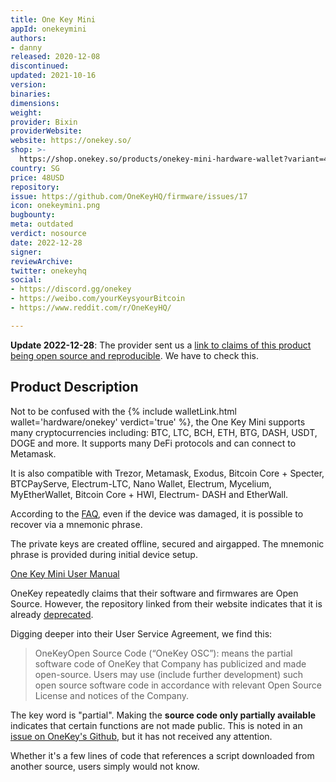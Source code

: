 ```yaml
---
title: One Key Mini
appId: onekeymini
authors:
- danny
released: 2020-12-08
discontinued: 
updated: 2021-10-16
version: 
binaries: 
dimensions: 
weight: 
provider: Bixin
providerWebsite: 
website: https://onekey.so/
shop: >-
  https://shop.onekey.so/products/onekey-mini-hardware-wallet?variant=41169098178722
country: SG
price: 48USD
repository: 
issue: https://github.com/OneKeyHQ/firmware/issues/17
icon: onekeymini.png
bugbounty: 
meta: outdated
verdict: nosource
date: 2022-12-28
signer: 
reviewArchive: 
twitter: onekeyhq
social:
- https://discord.gg/onekey
- https://weibo.com/yourKeysyourBitcoin
- https://www.reddit.com/r/OneKeyHQ/

---
```


**Update 2022-12-28**: The provider sent us a
[link to claims of this product being open source and reproducible](https://help.onekey.so/hc/en-us/articles/6113121891599).
We have to check this.

## Product Description 

Not to be confused with the {% include walletLink.html wallet='hardware/onekey' verdict='true' %}, the One Key Mini supports many cryptocurrencies including: BTC, LTC, BCH, ETH, BTG, DASH, USDT, DOGE and more. It supports many DeFi protocols and can connect to Metamask.

It is also compatible with Trezor, Metamask, Exodus, Bitcoin Core + Specter, BTCPayServe, Electrum-LTC, Nano Wallet, Electrum, Mycelium, MyEtherWallet, Bitcoin Core + HWI, Electrum- DASH and EtherWall.

According to the [FAQ](https://shop.onekey.so/pages/faq), even if the device was damaged, it is possible to recover via a mnemonic phrase.

The private keys are created offline, secured and airgapped. The mnemonic phrase is provided during initial device setup.

[One Key Mini User Manual](https://help.onekey.so/hc/en-us/articles/4408289773455-OneKey-Mini-hardware-wallet-activation-tutorial)

OneKey repeatedly claims that their software and firmwares are Open Source. However, the repository linked from their website indicates that it is already [deprecated](https://github.com/OneKeyHQ/wallet-deprecated). 

Digging deeper into their User Service Agreement, we find this:

> OneKeyOpen Source Code (“OneKey OSC”): means the partial software code of OneKey that Company has publicized and made open-source. Users may use (include further development) such open source software code in accordance with relevant Open Source License and notices of the Company.

The key word is "partial". Making the **source code only partially available** indicates that certain functions are not made public. This is noted in an [issue on OneKey's Github](https://github.com/OneKeyHQ/firmware/issues/17), but it has not received any attention.

Whether it's a few lines of code that references a script downloaded from another source, users simply would not know. 
